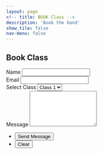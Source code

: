 ```yaml
---
layout: page
<!-- title: BOOK Class -->
description: 'Book the band'
show_tile: false
nav-menu: false
---
```


<!-- Details -->
<!-- <section id="intro" class="spotlights" style="margin-top:2em;">
	<div class="inner">
		<h2 style="text-transform: uppercase;">Book The Great Fire</h2>
		<p>We're energetic 4-piece function band playing an eclectic, electric playlist from more than five decades of party music. Our foot-stomping live act is full of infectious, sing-along melodies and highly dance-able tunes that are guaranteed to get you on the dancefloor.</p>
		<H3>Locations</H3>
		<p>The Great Fire are proud to be an independent group of musicians from Eastbourne, East Sussex, out of the Stables Studio in the town centre.</p>
		<p>Have you been searching for a "cover band near me"? We are available for public and private functions. From live music venues and festivals to parties, corporate events and weddings in London, Kent, Sussex and Surrey, and all over the UK.</p>
	</div>
</section> -->

<!-- Contact -->
<section>
	<h2>Book Class</h2>
	<form action="https://formspree.io/{{ site.email }}" method="POST">
		<div class="field half first">
			<label for="name">Name</label>
			<input type="text" name="name" id="name" />
		</div>
		<div class="field half">
			<label for="email">Email</label>
			<input type="text" name="_replyto" id="email" />
		</div>
		<div class="field">
			<label for="email">Select Class</label>
			<select name="class" id="class_name" />
				<option value="class1">Class 1</option>
				<option value="class2">Class 2</option>
			  	<option value="class3">Class 3</option>
			  	<option value="class4">Class 4</option>
		  	</select>
		</div>
		<div class="field">
			<label for="message">Message</label>
			<textarea name="message" id="message" rows="6"></textarea>
		</div>
		<ul class="actions">
			<li><input type="submit" value="Send Message" class="special" /></li>
			<li><input type="reset" value="Clear" /></li>
		</ul>
	</form>
</section>

<!-- URL Parameters -->
<script type="text/javascript">
	function GetURLParameter(sParam)
	{
	    var sPageURL = window.location.search.substring(1);
	    var sURLVariables = sPageURL.split('&');
	    for (var i = 0; i < sURLVariables.length; i++) 
	    {
	        var sParameterName = sURLVariables[i].split('=');
	        if (sParameterName[0] == sParam) 
	        {
	            return sParameterName[1];
	        }
	    }
	}​

	var class_name = GetURLParameter('class_name');
	var date = GetURLParameter('date');



</script>
